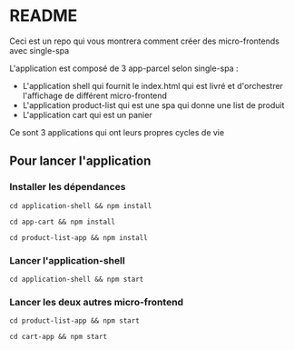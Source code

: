 # README

Ceci est un repo qui vous montrera comment créer des micro-frontends avec single-spa

L'application est composé de 3 app-parcel selon single-spa : 

- L'application shell qui fournit le index.html qui est livré et d'orchestrer l'affichage de différent micro-frontend
- L'application product-list qui est une spa qui donne une list de produit
- L'application cart qui est un panier

Ce sont 3 applications qui ont leurs propres cycles de vie

## Pour lancer l'application

### Installer les dépendances
```
cd application-shell && npm install
```
```
cd app-cart && npm install
```
```
cd product-list-app && npm install
```
### Lancer l'application-shell
```
cd application-shell && npm start
```
### Lancer les deux autres micro-frontend
```
cd product-list-app && npm start
```
```
cd cart-app && npm start
```